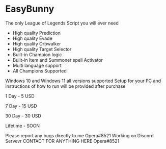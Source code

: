# EasyBunny
The only League of Legends Script you will ever need



+ High quality Prediction
+ High quality Evade
+ High quality Orbwalker
+ High quality Target Selector
+ Built-in Champion logic
+ Built-in Item and Summoner spell Activator
+ Multi language support
+ All Champions Supported

Windows 10 and Windows 11 all versions supported
Setup for your PC and instructions of how to run will be provided after purchase



1 Day - 5 USD

7 Day - 15 USD

30 Day -  30 USD

Lifetime - SOON




Please report any bugs directly to me Opera#8521 
Working on Discord Servevr
CONTACT FOR ANYTHING HERE Opera#8521
